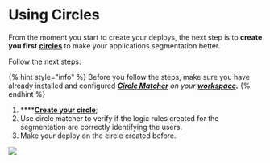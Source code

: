 # Using Circles

From the moment you start to create your deploys, the next step is to **create you first** [**circles**](https://docs.charlescd.io/reference/circles) to make your applications segmentation better.

Follow the next steps:

{% hint style="info" %}
Before you follow the steps, make sure you have already installed and configured [_**Circle Matcher**_](https://docs.charlescd.io/reference/circle-matcher) _on your_ [_**workspace**_](https://docs.charlescd.io/get-started/defining-a-workspace)_**.**_
{% endhint %}

1. \*\*\*\*[**Create your circle**](https://docs.charlescd.io/reference/circles);
2. Use circle matcher to verify if the logic rules created for the segmentation are correctly identifying the users.
3. Make your deploy on the circle created before.

![](../.gitbook/assets/usando-circulos%20%282%29.gif)

